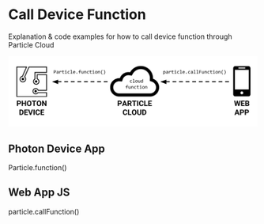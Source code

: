 # Call Device Function

Explanation & code examples for how to call device function through Particle Cloud

![](../../.gitbook/assets/particle-cloud-function.png)

## Photon Device App

Particle.function\(\)

## Web App JS

particle.callFunction\(\)



